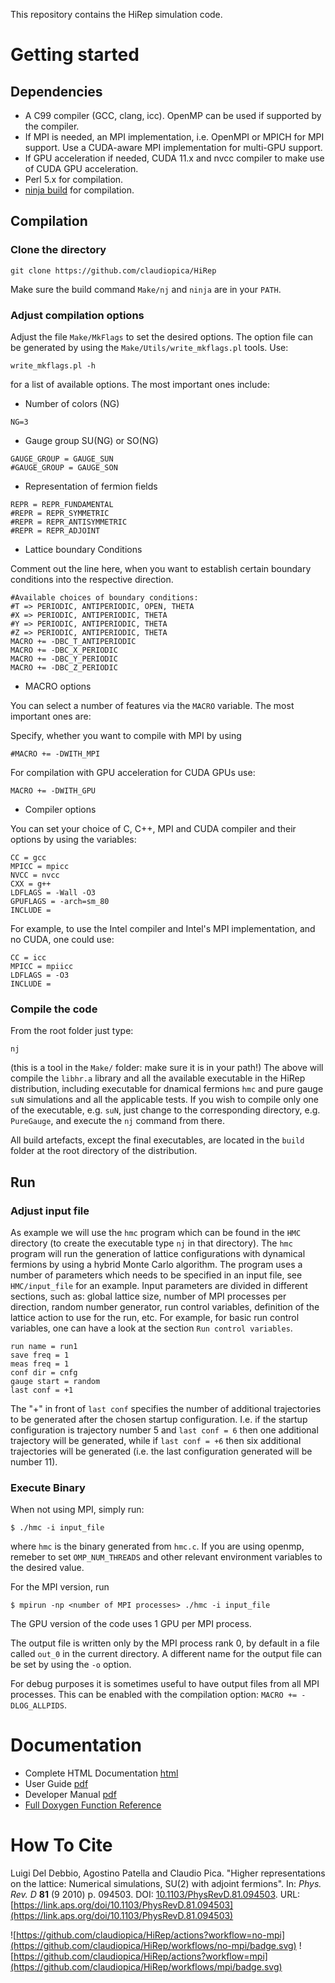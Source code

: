 This repository contains the HiRep simulation code.

# Getting started

## Dependencies

* A C99 compiler (GCC, clang, icc). OpenMP can be used if supported by the compiler.  
* If MPI is needed, an MPI implementation, i.e. OpenMPI or MPICH for MPI support. Use a CUDA-aware MPI implementation for multi-GPU support.
* If GPU acceleration if needed, CUDA 11.x and nvcc compiler to make use of CUDA GPU acceleration.
* Perl 5.x for compilation.
* [ninja build](https://ninja-build.org/) for compilation.


## Compilation

### Clone the directory

```
git clone https://github.com/claudiopica/HiRep
```

Make sure the build command `Make/nj` and `ninja` are in your `PATH`. 

### Adjust compilation options 
Adjust the file `Make/MkFlags` to set the desired options.
The option file can be generated by using the `Make/Utils/write_mkflags.pl` tools.
Use:
```
write_mkflags.pl -h
```
for a list of available options. The most important ones include:

* Number of colors (NG)
```
NG=3
```

* Gauge group SU(NG) or SO(NG)
```
GAUGE_GROUP = GAUGE_SUN
#GAUGE_GROUP = GAUGE_SON
```

* Representation of fermion fields
```
REPR = REPR_FUNDAMENTAL
#REPR = REPR_SYMMETRIC
#REPR = REPR_ANTISYMMETRIC
#REPR = REPR_ADJOINT
```

* Lattice boundary Conditions

Comment out the line here, when you want to establish certain boundary conditions into the respective direction.
```
#Available choices of boundary conditions:
#T => PERIODIC, ANTIPERIODIC, OPEN, THETA
#X => PERIODIC, ANTIPERIODIC, THETA
#Y => PERIODIC, ANTIPERIODIC, THETA
#Z => PERIODIC, ANTIPERIODIC, THETA
MACRO += -DBC_T_ANTIPERIODIC
MACRO += -DBC_X_PERIODIC
MACRO += -DBC_Y_PERIODIC
MACRO += -DBC_Z_PERIODIC
```

* MACRO options

You can select a number of features via the `MACRO` variable. The most important ones are:

Specify, whether you want to compile with MPI by using 

```
#MACRO += -DWITH_MPI
```

For compilation with GPU acceleration for CUDA GPUs use:

```
MACRO += -DWITH_GPU
```

* Compiler options

You can set your choice of C, C++, MPI and CUDA compiler and their options by using the variables:
```
CC = gcc
MPICC = mpicc
NVCC = nvcc
CXX = g++
LDFLAGS = -Wall -O3
GPUFLAGS = -arch=sm_80 
INCLUDE = 
```

For example, to use the Intel compiler and Intel's MPI implementation, and no CUDA, one could use:

```
CC = icc
MPICC = mpiicc
LDFLAGS = -O3
INCLUDE = 
```

### Compile the code
From the root folder just type:
```
nj
```
(this is a tool in the `Make/` folder: make sure it is in your path!)
The above will compile the `libhr.a` library and all the available executable in the HiRep distribution, including executable for dnamical fermions `hmc` and pure gauge `suN` simulations and all the applicable tests.
If you wish to compile only one of the executable, e.g. `suN`, just change to the corresponding directory, e.g. `PureGauge`, and execute the `nj` command from there.

All build artefacts, except the final executables, are located in the `build` folder at the root directory of the distribution.


## Run

### Adjust input file
As example we will use the `hmc` program which can be found in the ```HMC``` directory (to create the executable type `nj` in that directory). 
The `hmc` program will run the generation of lattice configurations with dynamical fermions by using a hybrid Monte Carlo algorithm. The program uses a number of parameters which needs to be specified in an input file, see ```HMC/input_file``` for an example. 
Input parameters are divided in different sections, such as: global lattice size, number of MPI processes per direction, random number generator, run control variables, definition of the lattice action to use for the run, etc.
For example, for basic run control variables, one can have a look at the section ```Run control variables```.

```
run name = run1
save freq = 1
meas freq = 1
conf dir = cnfg
gauge start = random 
last conf = +1
```

The "+" in front of ```last conf``` specifies the number of additional trajectories to be generated after the chosen startup configuration. I.e. if the startup configuration is trajectory number 5 and ```last conf = 6``` then one additional trajectory will be generated, while if ```last conf = +6``` then six additional trajectories will be generated (i.e. the last configuration generated will be number 11).

### Execute Binary

When not using MPI, simply run:

```
$ ./hmc -i input_file
```

where ```hmc``` is the binary generated from ```hmc.c```. If you are using openmp, remeber to set `OMP_NUM_THREADS` and other relevant environment variables to the desired value.

For the MPI version, run

```
$ mpirun -np <number of MPI processes> ./hmc -i input_file
```

The GPU version of the code uses 1 GPU per MPI process.

The output file is written only by the MPI process rank 0, by default in a file called `out_0` in the current directory. A different name for the output file can be set by using the `-o` option.

For debug purposes it is sometimes useful to have output files from all MPI processes. This can be enabled with the compilation option: `MACRO += -DLOG_ALLPIDS`.


# Documentation

* Complete HTML Documentation [html](https://sofiemartins.github.io)
* User Guide [pdf](https://sofiemartins.github.io/hirep_development_manual.pdf)
* Developer Manual [pdf](https://sofiemartins.github.io/hirep_user_guide.pdf)
* [Full Doxygen Function Reference](https://sofiemartins.github.io/doxygen/build/html/index.html)


# How To Cite

Luigi Del Debbio, Agostino Patella and Claudio Pica. "Higher representations on the lattice: Numerical simulations, SU(2) with adjoint fermions". In: _Phys. Rev. D_ **81** (9 2010) p. 094503. DOI: [10.1103/PhysRevD.81.094503](https://doi.org/10.1103/PhysRevD.81.094503). URL: [https://link.aps.org/doi/10.1103/PhysRevD.81.094503](https://link.aps.org/doi/10.1103/PhysRevD.81.094503)


![https://github.com/claudiopica/HiRep/actions?workflow=no-mpi](https://github.com/claudiopica/HiRep/workflows/no-mpi/badge.svg)
![https://github.com/claudiopica/HiRep/actions?workflow=mpi](https://github.com/claudiopica/HiRep/workflows/mpi/badge.svg)
